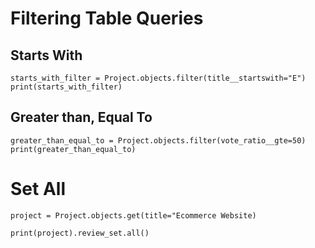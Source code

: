 # Filtering Table Queries

## Starts With
```
starts_with_filter = Project.objects.filter(title__startswith="E")
print(starts_with_filter)
```

## Greater than, Equal To

```
greater_than_equal_to = Project.objects.filter(vote_ratio__gte=50)
print(greater_than_equal_to)
```

# Set All 
```
project = Project.objects.get(title="Ecommerce Website)

print(project).review_set.all()

```